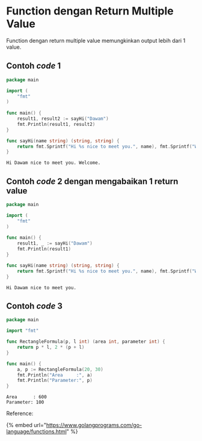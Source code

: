 # Function dengan Return Multiple Value

Function dengan return multiple value memungkinkan output lebih dari 1 value.

## Contoh _code_ 1

```go
package main

import (
	"fmt"
)
	
func main() {
	result1, result2 := sayHi("Dawam")
	fmt.Println(result1, result2)
}

func sayHi(name string) (string, string) {
	return fmt.Sprintf("Hi %s nice to meet you.", name), fmt.Sprintf("Welcome. ")
}

```

```
Hi Dawam nice to meet you. Welcome.
```

## Contoh _code_ 2 dengan mengabaikan 1 return value

```go
package main

import (
	"fmt"
)
	
func main() {
	result1, _ := sayHi("Dawam")
	fmt.Println(result1)
}

func sayHi(name string) (string, string) {
	return fmt.Sprintf("Hi %s nice to meet you.", name), fmt.Sprintf("Welcome. ")
}

```

```
Hi Dawam nice to meet you.
```

## Contoh _code_ 3

```go
package main

import "fmt"

func RectangleFormula(p, l int) (area int, parameter int) {
	return p * l, 2 * (p + l)
}

func main() {
	a, p := RectangleFormula(20, 30)
	fmt.Println("Area	  :", a)
	fmt.Println("Parameter:", p)
}
```

```
Area      : 600
Parameter: 100
```

Reference:

{% embed url="https://www.golangprograms.com/go-language/functions.html" %}
